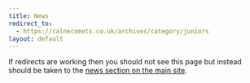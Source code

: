 ```yaml
---
title: News
redirect_to:
  - https://calnecomets.co.uk/archives/category/juniors
layout: default
---
```


If redirects are working then you should not see this page but instead should be taken to the [news section on the main site](https://calnecomets.co.uk/archives/category/juniors).
